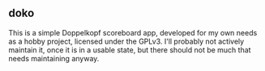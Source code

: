 ## doko

This is a simple Doppelkopf scoreboard app, 
developed for my own needs as a hobby project,
licensed under the GPLv3. I'll probably not actively maintain it, 
once it is in a usable state, but there should not be much that needs 
maintaining anyway.